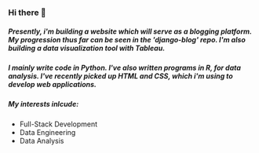 ### Hi there 👋

##### Presently, i'm building a website which will serve as a blogging platform. My progression thus far can be seen in the 'django-blog' repo. I'm also building a data visualization tool with Tableau. 

##### I mainly write code in Python. I've also written programs in R, for data analysis. I've recently picked up HTML and CSS, which i'm using to develop web applications.

##### My interests inlcude:
* Full-Stack Development
* Data Engineering
* Data Analysis
